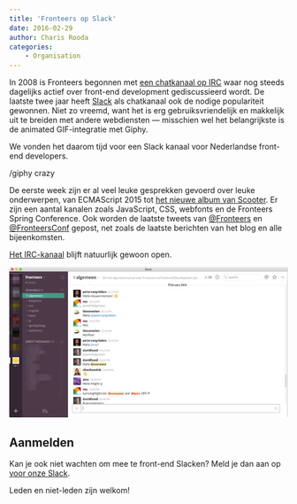 ```yaml
---
title: 'Fronteers op Slack'
date: 2016-02-29
author: Charis Rooda
categories:
    - Organisation
---
```


In 2008 is Fronteers begonnen met [een chatkanaal op IRC](/nl/blog/2008/03/fronteers-op-irc) waar nog steeds dagelijks actief over front-end development gediscussieerd wordt. De laatste twee jaar heeft [Slack](https://slack.com/is) als chatkanaal ook de nodige populariteit gewonnen. Niet zo vreemd, want het is erg gebruiksvriendelijk en makkelijk uit te breiden met andere webdiensten — misschien wel het belangrijkste is de animated GIF-integratie met Giphy.

We vonden het daarom tijd voor een Slack kanaal voor Nederlandse front-end developers.

/giphy crazy

De eerste week zijn er al veel leuke gesprekken gevoerd over leuke onderwerpen, van ECMAScript 2015 tot [het nieuwe album van Scooter](https://open.spotify.com/album/6lAcQFcvUlYnNhuinzCXsb). Er zijn een aantal kanalen zoals JavaScript, CSS, webfonts en de Fronteers Spring Conference. Ook worden de laatste tweets van [@Fronteers](https://twitter.com/fronteers) en [@FronteersConf](https://twitter.com/fronteersconf) gepost, net zoals de laatste berichten van het blog en alle bijeenkomsten.

[Het IRC-kanaal](/nl/blog/2008/03/fronteers-op-irc) blijft natuurlijk gewoon open.

![](/_img/blog/2016/fronteersopslack.jpg)

## Aanmelden

Kan je ook niet wachten om mee te front-end Slacken? Meld je dan aan op [voor onze Slack](https://join.slack.com/t/fronteersnl/shared_invite/zt-1m0mbjbkh-LyrZgCPr1JzWBeASuTcnog).

Leden en niet-leden zijn welkom!
